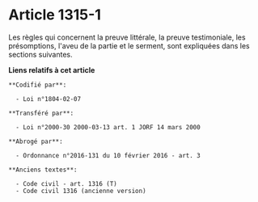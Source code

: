 # Article 1315-1

Les règles qui concernent la preuve littérale, la preuve testimoniale, les présomptions, l'aveu de la partie et le serment,
sont expliquées dans les sections suivantes.

**Liens relatifs à cet article**

	**Codifié par**:

	  - Loi n°1804-02-07

	**Transféré par**:

	  - Loi n°2000-30 2000-03-13 art. 1 JORF 14 mars 2000

	**Abrogé par**:

	  - Ordonnance n°2016-131 du 10 février 2016 - art. 3

	**Anciens textes**:

	  - Code civil - art. 1316 (T)
	  - Code civil 1316 (ancienne version)

